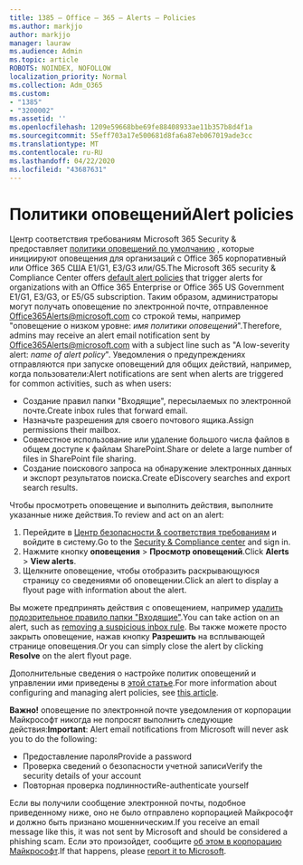 ```yaml
---
title: 1385 — Office – 365 – Alerts – Policies
ms.author: markjjo
author: markjjo
manager: lauraw
ms.audience: Admin
ms.topic: article
ROBOTS: NOINDEX, NOFOLLOW
localization_priority: Normal
ms.collection: Adm_O365
ms.custom:
- "1385"
- "3200002"
ms.assetid: ''
ms.openlocfilehash: 1209e59668bbe69fe88408933ae11b357b8d4f1a
ms.sourcegitcommit: 55eff703a17e500681d8fa6a87eb067019ade3cc
ms.translationtype: MT
ms.contentlocale: ru-RU
ms.lasthandoff: 04/22/2020
ms.locfileid: "43687631"
---
```

# <a name="alert-policies"></a><span data-ttu-id="eadae-102">Политики оповещений</span><span class="sxs-lookup"><span data-stu-id="eadae-102">Alert policies</span></span>

<span data-ttu-id="eadae-103">Центр соответствия требованиям Microsoft 365 Security & предоставляет [политики оповещений по умолчанию](https://docs.microsoft.com/office365/securitycompliance/alert-policies#default-alert-policies) , которые инициируют оповещения для организаций с Office 365 корпоративный или Office 365 США E1/G1, E3/G3 или/G5.</span><span class="sxs-lookup"><span data-stu-id="eadae-103">The Microsoft 365 security & Compliance Center offers [default alert policies](https://docs.microsoft.com/office365/securitycompliance/alert-policies#default-alert-policies) that trigger alerts for organizations with an Office 365 Enterprise or Office 365 US Government E1/G1, E3/G3, or E5/G5 subscription.</span></span> <span data-ttu-id="eadae-104">Таким образом, администраторы могут получать оповещение по электронной почте, отправленное Office365Alerts@microsoft.com со строкой темы, например "оповещение о низком уровне: *имя политики оповещений*".</span><span class="sxs-lookup"><span data-stu-id="eadae-104">Therefore, admins may receive an alert email notification sent by Office365Alerts@microsoft.com with a subject line such as "A low-severity alert: *name of alert policy*".</span></span> <span data-ttu-id="eadae-105">Уведомления о предупреждениях отправляются при запуске оповещений для общих действий, например, когда пользователи:</span><span class="sxs-lookup"><span data-stu-id="eadae-105">Alert notifications are sent when alerts are triggered for common activities, such as when users:</span></span>

- <span data-ttu-id="eadae-106">Создание правил папки "Входящие", пересылаемых по электронной почте.</span><span class="sxs-lookup"><span data-stu-id="eadae-106">Create inbox rules that forward email.</span></span>
- <span data-ttu-id="eadae-107">Назначьте разрешения для своего почтового ящика.</span><span class="sxs-lookup"><span data-stu-id="eadae-107">Assign permissions their mailbox.</span></span>
- <span data-ttu-id="eadae-108">Совместное использование или удаление большого числа файлов в общем доступе к файлам SharePoint.</span><span class="sxs-lookup"><span data-stu-id="eadae-108">Share or delete a large number of files in SharePoint file sharing.</span></span>
- <span data-ttu-id="eadae-109">Создание поискового запроса на обнаружение электронных данных и экспорт результатов поиска.</span><span class="sxs-lookup"><span data-stu-id="eadae-109">Create eDiscovery searches and export search results.</span></span>

<span data-ttu-id="eadae-110">Чтобы просмотреть оповещение и выполнить действия, выполните указанные ниже действия.</span><span class="sxs-lookup"><span data-stu-id="eadae-110">To review and act on an alert:</span></span>

1. <span data-ttu-id="eadae-111">Перейдите в [Центр безопасности & соответствия требованиям](https://protection.office.com) и войдите в систему.</span><span class="sxs-lookup"><span data-stu-id="eadae-111">Go to the [Security & Compliance center](https://protection.office.com) and sign in.</span></span>
2. <span data-ttu-id="eadae-112">Нажмите кнопку **оповещения** > **Просмотр оповещений**.</span><span class="sxs-lookup"><span data-stu-id="eadae-112">Click **Alerts** > **View alerts**.</span></span>
3. <span data-ttu-id="eadae-113">Щелкните оповещение, чтобы отобразить раскрывающуюся страницу со сведениями об оповещении.</span><span class="sxs-lookup"><span data-stu-id="eadae-113">Click an alert to display a flyout page with information about the alert.</span></span>

<span data-ttu-id="eadae-114">Вы можете предпринять действия с оповещением, например [удалить подозрительное правило папки "Входящие"](https://docs.microsoft.com/office365/securitycompliance/responding-to-a-compromised-email-account).</span><span class="sxs-lookup"><span data-stu-id="eadae-114">You can take action on an alert, such as [removing a suspicious inbox rule](https://docs.microsoft.com/office365/securitycompliance/responding-to-a-compromised-email-account).</span></span> <span data-ttu-id="eadae-115">Вы также можете просто закрыть оповещение, нажав кнопку **Разрешить** на всплывающей странице оповещения.</span><span class="sxs-lookup"><span data-stu-id="eadae-115">Or you can simply close the alert by clicking **Resolve** on the alert flyout page.</span></span>

<span data-ttu-id="eadae-116">Дополнительные сведения о настройке политик оповещений и управлении ими приведены в [этой статье](https://docs.microsoft.com/office365/securitycompliance/alert-policies).</span><span class="sxs-lookup"><span data-stu-id="eadae-116">For more information about configuring and managing alert policies, see  [this article](https://docs.microsoft.com/office365/securitycompliance/alert-policies).</span></span>

<span data-ttu-id="eadae-117">**Важно!** оповещение по электронной почте уведомления от корпорации Майкрософт никогда не попросят выполнить следующие действия:</span><span class="sxs-lookup"><span data-stu-id="eadae-117">**Important**: Alert email notifications from Microsoft will never ask you to do the following:</span></span>

- <span data-ttu-id="eadae-118">Предоставление пароля</span><span class="sxs-lookup"><span data-stu-id="eadae-118">Provide a password</span></span>
- <span data-ttu-id="eadae-119">Проверка сведений о безопасности учетной записи</span><span class="sxs-lookup"><span data-stu-id="eadae-119">Verify the security details of your account</span></span>
- <span data-ttu-id="eadae-120">Повторная проверка подлинности</span><span class="sxs-lookup"><span data-stu-id="eadae-120">Re-authenticate yourself</span></span>

<span data-ttu-id="eadae-121">Если вы получили сообщение электронной почты, подобное приведенному ниже, оно не было отправлено корпорацией Майкрософт и должно быть признано мошенническим.</span><span class="sxs-lookup"><span data-stu-id="eadae-121">If you receive an email message like this, it was not sent by Microsoft and should be considered a phishing scam.</span></span> <span data-ttu-id="eadae-122">Если это произойдет, сообщите [об этом в корпорацию Майкрософт](https://docs.microsoft.com/office365/SecurityCompliance/report-junk-email-and-phishing-scams-in-outlook-on-the-web-eop).</span><span class="sxs-lookup"><span data-stu-id="eadae-122">If that happens, please [report it to Microsoft](https://docs.microsoft.com/office365/SecurityCompliance/report-junk-email-and-phishing-scams-in-outlook-on-the-web-eop).</span></span>